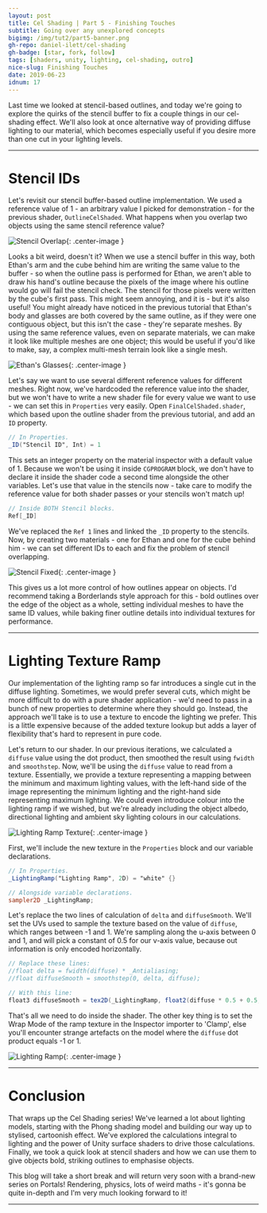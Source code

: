 ```yaml
---
layout: post
title: Cel Shading | Part 5 - Finishing Touches
subtitle: Going over any unexplored concepts
bigimg: /img/tut2/part5-banner.png
gh-repo: daniel-ilett/cel-shading
gh-badge: [star, fork, follow]
tags: [shaders, unity, lighting, cel-shading, outro]
nice-slug: Finishing Touches
date: 2019-06-23
idnum: 17
---
```


Last time we looked at stencil-based outlines, and today we're going to explore the quirks of the stencil buffer to fix a couple things in our cel-shading effect. We'll also look at once alternative way of providing diffuse lighting to our material, which becomes especially useful if you desire more than one cut in your lighting levels.

<hr/>

# Stencil IDs

Let's revisit our stencil buffer-based outline implementation. We used a reference value of 1 - an arbitrary value I picked for demonstration - for the previous shader, `OutlineCelShaded`. What happens when you overlap two objects using the same stencil reference value?

![Stencil Overlap](/img/tut2/part5-stencil-overlap.png){: .center-image }

Looks a bit weird, doesn't it? When we use a stencil buffer in this way, both Ethan's arm and the cube behind him are writing the same value to the buffer - so when the outline pass is performed for Ethan, we aren't able to draw his hand's outline because the pixels of the image where his outline would go will fail the stencil check. The stencil for those pixels were written by the cube's first pass. This might seem annoying, and it is - but it's also useful! You might already have noticed in the previous tutorial that Ethan's body and glasses are both covered by the same outline, as if they were one contiguous object, but this isn't the case - they're separate meshes. By using the same reference values, even on separate materials, we can make it look like multiple meshes are one object; this would be useful if you'd like to make, say, a complex multi-mesh terrain look like a single mesh.

![Ethan's Glasses](/img/tut2/part4-ethan-complete.png){: .center-image }

Let's say we want to use several different reference values for different meshes. Right now, we've hardcoded the reference value into the shader, but we won't have to write a new shader file for every value we want to use - we can set this in `Properties` very easily. Open `FinalCelShaded.shader`, which based upon the outline shader from the previous tutorial, and add an `ID` property.

~~~glsl
// In Properties.
_ID("Stencil ID", Int) = 1
~~~

This sets an integer property on the material inspector with a default value of 1. Because we won't be using it inside `CGPROGRAM` block, we don't have to declare it inside the shader code a second time alongside the other variables. Let's use that value in the stencils now - take care to modify the reference value for both shader passes or your stencils won't match up!

~~~glsl
// Inside BOTH Stencil blocks.
Ref[_ID]
~~~

We've replaced the `Ref 1` lines and linked the `_ID` property to the stencils. Now, by creating two materials - one for Ethan and one for the cube behind him - we can set different IDs to each and fix the problem of stencil overlapping.

![Stencil Fixed](/img/tut2/part5-stencil-fixed.png){: .center-image }

This gives us a lot more control of how outlines appear on objects. I'd recommend taking a Borderlands style approach for this - bold outlines over the edge of the object as a whole, setting individual meshes to have the same ID values, while baking finer outline details into individual textures for performance.

<hr/>

# Lighting Texture Ramp

Our implementation of the lighting ramp so far introduces a single cut in the diffuse lighting. Sometimes, we would prefer several cuts, which might be more difficult to do with a pure shader application - we'd need to pass in a bunch of new properties to determine where they should go. Instead, the approach we'll take is to use a texture to encode the lighting we prefer. This is a little expensive because of the added texture lookup but adds a layer of flexibility that's hard to represent in pure code.

Let's return to our shader. In our previous iterations, we calculated a `diffuse` value using the dot product, then smoothed the result using `fwidth` and `smoothstep`. Now, we'll be using the `diffuse` value to read from a texture. Essentially, we provide a texture representing a mapping between the minimum and maximum lighting values, with the left-hand side of the image representing the minimum lighting and the right-hand side representing maximum lighting. We could even introduce colour into the lighting ramp if we wished, but we're already including the object albedo, directional lighting and ambient sky lighting colours in our calculations.

![Lighting Ramp Texture](/img/tut2/part5-lighting-ramp-src.png){: .center-image }

First, we'll include the new texture in the `Properties` block and our variable declarations.

~~~glsl
// In Properties.
_LightingRamp("Lighting Ramp", 2D) = "white" {}

// Alongside variable declarations.
sampler2D _LightingRamp;
~~~

Let's replace the two lines of calculation of `delta` and `diffuseSmooth`. We'll set the UVs used to sample the texture based on the value of `diffuse`, which ranges between -1 and 1. We're sampling along the u-axis between 0 and 1, and will pick a constant of 0.5 for our v-axis value, because out information is only encoded horizontally.

~~~glsl
// Replace these lines:
//float delta = fwidth(diffuse) * _Antialiasing;
//float diffuseSmooth = smoothstep(0, delta, diffuse);

// With this line:
float3 diffuseSmooth = tex2D(_LightingRamp, float2(diffuse * 0.5 + 0.5, 0.5));
~~~

That's all we need to do inside the shader. The other key thing is to set the Wrap Mode of the ramp texture in the Inspector importer to 'Clamp', else you'll encounter strange artefacts on the model where the `diffuse` dot product equals -1 or 1.

![Lighting Ramp](/img/tut2/part5-lighting-ramp.png){: .center-image }

<hr/>

# Conclusion

That wraps up the Cel Shading series! We've learned a lot about lighting models, starting with the Phong shading model and building our way up to stylised, cartoonish effect. We've explored the calculations integral to lighting and the power of Unity surface shaders to drive those calculations. Finally, we took a quick look at stencil shaders and how we can use them to give objects bold, striking outlines to emphasise objects.

This blog will take a short break and will return very soon with a brand-new series on Portals! Rendering, physics, lots of weird maths - it's gonna be quite in-depth and I'm very much looking forward to it!

<hr/>
